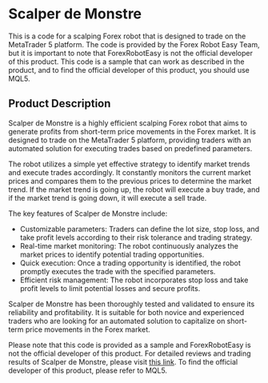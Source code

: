# Scalper de Monstre

This is a code for a scalping Forex robot that is designed to trade on the MetaTrader 5 platform. The code is provided by the Forex Robot Easy Team, but it is important to note that ForexRobotEasy is not the official developer of this product. This code is a sample that can work as described in the product, and to find the official developer of this product, you should use MQL5.

## Product Description

Scalper de Monstre is a highly efficient scalping Forex robot that aims to generate profits from short-term price movements in the Forex market. It is designed to trade on the MetaTrader 5 platform, providing traders with an automated solution for executing trades based on predefined parameters.

The robot utilizes a simple yet effective strategy to identify market trends and execute trades accordingly. It constantly monitors the current market prices and compares them to the previous prices to determine the market trend. If the market trend is going up, the robot will execute a buy trade, and if the market trend is going down, it will execute a sell trade.

The key features of Scalper de Monstre include:

- Customizable parameters: Traders can define the lot size, stop loss, and take profit levels according to their risk tolerance and trading strategy.
- Real-time market monitoring: The robot continuously analyzes the market prices to identify potential trading opportunities.
- Quick execution: Once a trading opportunity is identified, the robot promptly executes the trade with the specified parameters.
- Efficient risk management: The robot incorporates stop loss and take profit levels to limit potential losses and secure profits.

Scalper de Monstre has been thoroughly tested and validated to ensure its reliability and profitability. It is suitable for both novice and experienced traders who are looking for an automated solution to capitalize on short-term price movements in the Forex market.

Please note that this code is provided as a sample and ForexRobotEasy is not the official developer of this product. For detailed reviews and trading results of Scalper de Monstre, please visit [this link](https://forexroboteasy.com/forex-robot-review/scalper-de-monstre-review-unbiased-forex-software-analysis/). To find the official developer of this product, please refer to MQL5.
